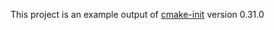 This project is an example output of
[cmake-init](https://github.com/friendlyanon/cmake-init) version 0.31.0
